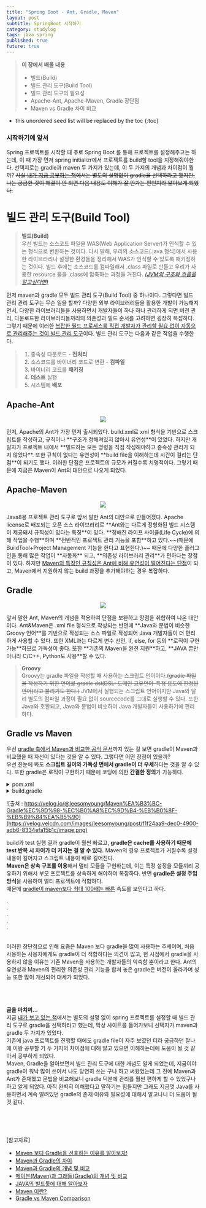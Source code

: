 ```yaml
---
title: "Spring Boot - Ant, Gradle, Maven"
layout: post
subtitle: SpringBoot 시작하기
category: studylog
tags: java spring
published: true
future: true
---
```


> **이 장에서 배울 내용**
>
> * 빌드(Build)
> * 빌드 관리 도구(Build Tool)
> * 빌드 관리 도구의 필요성
> * Apache-Ant, Apache-Maven, Gradle 장단점
> * Maven vs Gradle 차이 비교

<!--more-->

* this unordered seed list will be replaced by the toc
{:toc}

### 시작하기에 앞서
Spring 프로젝트를 시작할 때 주로 Spring Boot 를 통해 프로젝트를 설정해주고는 하는데, 이 때 가장 먼저 spring initializr에서 프로젝트를 build할 tool을 지정해줘야한다. 선택지로는 gradle과 maven 두 가지가 있는데, 이 두 가지의 개념과 차이점이 뭘까?
~~사실 [내가 지금 공부하는 책](https://product.kyobobook.co.kr/detail/S000001805062)에서는 별도의 설명없이 gradle을 선택하라고 했지만, 나는 궁금한 것이 해결이 안 되면 다음 내용도 이해가 잘 안가는 편인지라 알아보게 되었다.~~



# 빌드 관리 도구(Build  Tool)

> **빌드(Build)**<br/>
우선 빌드는 소스코드 파일을 WAS(Web Application Server)가 인식할 수 있는 형식으로 변환하는 것이다. 다시 말해, 우리의 소스코드(.java 형식)에서 사용한 라이브러리나 설정한 환경들을 정리해서 WAS가 인식할 수 있도록 패키징하는 것이다. 빌드 후에는 소스코드를 컴파일해서 .class 파일로 만들고 우리가 사용한 resource 들을 .class에 압축하는 과정을 거친다. *[(JVM의 구조와 흐름을 알고싶다면)](https://hye807n.github.io/studylog/young-java-study.html)*



먼저 maven과 gradle 모두 빌드 관리 도구(Build Tool) 중 하나이다. 그렇다면 빌드 관리 관리 도구는 무슨 일을 할까? 
다양한 외부 라이브러리들을 활용한 개발이 가능해지면서, 다양한 라이브러리들을 사용하면서 개발자들이 하나 하나 관리하게 되면 버전 관리, 다운로드한 라이브러리들끼리의 의존성과 빌드 순서를 고려하면 굉장히 복잡하다. 그렇기 때문에 이러한 <u>복잡한 필드 프로세스를 직접 개발자가 관리할 필요 없이 자동으로 관리해주는 것이 빌드 관리 도구</u>이다. 
빌드 관리 도구는 다음과 같은 작업을 수행한다.
> 1. 종속성 다운로드 - **전처리**
> 2. 소스코드를 바이너리 코드로 변환 - **컴파일**
> 3. 바이너리 코드를 **패키징**
> 4. **테스트** 실행
> 5. 시스템에 **배포**



## Apache-Ant
<p align="center"><img src="https://img1.daumcdn.net/thumb/R1280x0/?scode=mtistory2&fname=https%3A%2F%2Fblog.kakaocdn.net%2Fdn%2Fk0RHU%2FbtrB59Ov1hj%2FIHp1aepHi33fKXg2gnjiHk%2Fimg.png"></p> 
먼저, Apache의 Ant가 가장 먼저 출시되었다. build.xml로 xml 형식을 기반으로 스크립트를 작성하고, 규칙이나 **구조가 정해져있지 않아서 유연성**이 있었다.
하지만 개발자가 프로젝트 내에서 **빌드하는 모든 명령을 직접 작성해야하고 종속성 관리가 되지 않았다**. 또한 규칙이 없다는 유연성이 **build file을 이해하는데 시간이 걸리는 단점**이 되기도 했다. 이러한 단점은 프로젝트의 규모가 커질수록 치명적이다.
그렇기 때문에 지금은 Maven이 Ant의 대안으로 나오게 되었다.



## Apache-Maven
<p align="center"><img src="https://velog.velcdn.com/images/limsubin/post/35c62aec-e65c-423a-b502-6dcc5d3f8707/image.png"></p>  
Java8용 프로젝트 관리 도구로 앞서 말한 Ant의 대안으로 만들어졌다. Apache license로 배포되는 오픈 소스 라이브러리로 **Ant와는 다르게 정형화된 빌드 시스템이 제공돼서 규칙성이 있다는 특징**이 있다. 
**정해진 라이프 사이클(Life Cycle)에 의해 작업을 수행**하며 **전반적인 프로젝트 관리 기능을 포함**하고 있다.~~(때문에 BuildTool+Project Management 기능을 한다고 표현한다.)~~ 
때문에 다양한 플러그인을 통해 많은 작업이 **자동화** 되고, **의존성 라이브러리 관리**가 편하다는 장점이 있다.  
하지만 <u>Maven의 특징인 규칙성은 Ant에 비해 유연성이 떨어진다는 단점</u>이 되고, Maven에서 지원하지 않는 build 과정을 추가해야하는 경우 복잡하다.



## Gradle
<p align="center"><img src="https://velog.velcdn.com/images/orijoon98/post/cbb8f7e2-627b-4202-b890-bddd2a1c0ea0/gradle.png"></p>  
앞서 말한 Ant, Maven의 개념을 적용하여 단점을 보완하고 장점을 취합하여 나온 대안이다.  
Ant&Maven은 .xml file 형식으로 작성되는 반면에 **Java와 문법이 비슷한 Groovy 언어**를 기반으로 작성되는 소스 파일로 작성되어 Java 개발자들이 더 편리하게 사용할 수 있다. 또한 XML과는 다르게 변수 선언, if, else, for 등의 **로직이 구현 가능**하므로 가독성이 좋다. 또한 **기존의 Maven을 완전 지원**하고, **JAVA 뿐만 아니라 C/C++, Python도 사용**할 수 있다.  

> **Groovy**<br/>
Groovy는 gradle 파일을 작성할 때 사용하는 스크립트 언어이다.~~(gradle 파일을 작성하기 위한 언어로 gradle dsl(DSL: 도메인 고유언어-특정 용도에 한정된 언어)라고 불리기도 한다.)~~ JVM에서 실행되는 스크립트 언어이지만 Java와 달리 별도의 컴파일 과정이 필요 없이 sourcecode를 그대로 실행할 수 있다. 또한 Java와 호환되고, Java와 문법이 비슷하여 Java 개발자들이 사용하기에 편리하다.



## Gradle vs Maven
우선 [gradle 측에서 Maven과 비교한 공식 문서](https://gradle.org/maven-vs-gradle/)까지 있는 걸 보면 gradle이 Maven과 비교했을 때 자신이 있다는 것을 알 수 있다. 그렇다면 어떤 장점이 있을까?  
우선 한눈에 봐도 **스크립트 길이와 가독성 면에서 gradle이 더 우세**하다는 것을 알 수 있다. 또한 gradle은 로직이 구현하기 때문에 코딩에 의한 **간결한 정의**가 가능하다.  
<details>
  <summary>pom.xml</summary>
  <div markdown="1">
  
    <?xml version="1.0" encoding="UTF-8"?>
    <project xmlns="http://maven.apache.org/POM/4.0.0" xmlns:xsi="http://www.w3.org/2001/XMLSchema-instance"
         xsi:schemaLocation="http://maven.apache.org/POM/4.0.0 https://maven.apache.org/xsd/maven-4.0.0.xsd">
    <modelVersion>4.0.0</modelVersion>
    <parent>
        <groupId>org.springframework.boot</groupId>
        <artifactId>spring-boot-starter-parent</artifactId>
        <version>2.5.2</version>
        <relativePath/> <!-- lookup parent from repository -->
    </parent>
    <groupId>com.example2</groupId>
    <artifactId>demo-maven</artifactId>
    <version>0.0.1-SNAPSHOT</version>
    <name>demo-maven</name>
    <description>Demo project for Spring Boot</description>
    <properties>
        <java.version>11</java.version>
    </properties>
    <dependencies>
        <dependency>
            <groupId>org.springframework.boot</groupId>
            <artifactId>spring-boot-starter</artifactId>
        </dependency>
 
        <dependency>
            <groupId>org.springframework.boot</groupId>
            <artifactId>spring-boot-starter-test</artifactId>
            <scope>test</scope>
        </dependency>
    </dependencies>
 
    <build>
        <plugins>
            <plugin>
                <groupId>org.springframework.boot</groupId>
                <artifactId>spring-boot-maven-plugin</artifactId>
            </plugin>
        </plugins>
    </build>
    </project>

</div>
</details>

<details>
    <summary>build.gradle</summary>
    <div markdown="1">
    plugins {
    id 'org.springframework.boot' version '2.5.2'
    id 'io.spring.dependency-management' version '1.0.11.RELEASE'
    id 'java'
    }
 
    group = 'com.example'
    version = '0.0.1-SNAPSHOT'
    sourceCompatibility = '11'
 
    repositories {
        mavenCentral()
    }
    
    dependencies {
        implementation 'org.springframework.boot:spring-boot-starter'
        testImplementation 'org.springframework.boot:spring-boot-starter-test'
    }
    
    test {
        useJUnitPlatform()
    }
</div>
</details>  


![출처 : https://velog.io/@leesomyoung/Maven%EA%B3%BC-Gradle%EC%9D%98-%EC%B0%A8%EC%9D%B4-%EB%B0%8F-%EB%B9%84%EA%B5%90](https://velog.velcdn.com/images/leesomyoung/post/f1f24aa9-dec0-4900-adb6-8334efa15b1c/image.png)<br/>  

build과 test 실행 결과 gradle이 훨씬 빠르고, **gradle은 cache를 사용하기 때문에 test 반복 시 차이가 더 커지는 걸 알 수 있다.** Maven의 경우 프로젝트가 커질수록 설정 내용이 길어지고 스크립트 내용이 배로 길어진다.  
**Maven은 상속 구조를 이용**해서 멀티 모듈을 구현하는데, 이는 특정 설정을 모듈끼리 공유하기 위해서 부모 프로젝트를 상속하게 해야하여 복잡하다. 반면 **gradle은 설정 주입 방식**을 사용하여 멀티 프로젝트에 적합하다.  
때문에 <u>gradle이 maven보다 최대 100배는 빠른</u> 속도를 보인다고 하다.

.<br/>
.<br/>
.<br/>
.<br/>
.<br/><br/>

이러한 장단점으로 인해 요즘은 Maven 보다 gradle을 많이 사용하는 추세이며, 처음 사용하는 사용자에게도 gradle이 더 적합하다는 의견이 많고, 현 시점에서 gradle을 사용하지 않을 이유는 기존 Maven을 사용하는 개발자들의 익숙함 뿐이라고 한다. Ant의 유연성과 Maven의 편리한 의존성 관리 기능을 합쳐 놓은 gradle은 버전이 올라가며 성능 또한 많이 개선되어 대세가 되었다.<br/>
<br/>
<br/>
<br/>

**글을 마치며...**<br/>
지금 [내가 보고 있는 책](https://product.kyobobook.co.kr/detail/S000001805062)에서는 별도의 설명 없이 spring 프로젝트를 설정할 때 빌드 관리 도구로 gradle을 선택하라고 했는데, 막상 사이트를 들어가보니 선택지가 maven과 gradle 두 가지가 있었다.  
기존에 java 프로젝트를 진행할 때에도 gradle file이 자주 보였던 터라 궁금하던 찰나에 이왕 공부할 거 두 가지의 차이점에 대해 알고 있으면 이해하는데에 도움이 될 것 같아서 공부하게 되었다.  
Maven, Gradle을 알아보면서 빌드 관리 도구에 대한 개념도 알게 되었는데, 지금이야 gradle이 워낙 많이 쓰여서 나도 당연히 쓰는 구나 하고 써왔었는데 그 전에 Maven과 Ant가 존재했고 문법을 비교해보니 gradle 덕분에 관리를 훨씬 편하게 할 수 있었구나 하고 알게 되었다. 아직 완벽히 이해했다고 말하기는 힘들지만 그래도 지금껏 Java를 사용하면서 계속 딸려있던 gradle의 존재 이유와 필요성에 대해서 알고나니 더 도움이 될 것 같다.  

<br/>
<br/>
<br/>

[참고자료]<br/>
* [Maven 보다 Gradle을 선호하는 이유를 알아보자!](https://velog.io/@limsubin/Maven-%EB%B3%B4%EB%8B%A4-Gradle%EC%9D%84-%EC%84%A0%ED%98%B8%ED%95%98%EB%8A%94-%EC%9D%B4%EC%9C%A0%EB%A5%BC-%EC%95%8C%EC%95%84%EB%B3%B4%EC%9E%90)
* [Maven과 Gradle의 차이](https://hyojun123.github.io/2019/04/18/gradleAndMaven/)
* [Maven과 Gradle의 개념 및 비교](https://velog.io/@leesomyoung/Maven%EA%B3%BC-Gradle%EC%9D%98-%EC%B0%A8%EC%9D%B4-%EB%B0%8F-%EB%B9%84%EA%B5%90)
* [메이븐(Maven)과 그래들(Gradle)의 개념 및 비교](https://dev-coco.tistory.com/65)
* [JAVA의 빌드툴에 대해 알아보자](https://doosicee.tistory.com/entry/JAVA%EC%9D%98-%EB%B9%8C%EB%93%9C%ED%88%B4%EC%97%90-%EB%8C%80%ED%95%B4-%EC%95%8C%EC%95%84%EB%B3%B4%EC%9E%90)
* [Maven 이란?](https://velog.io/@changyeonyoo/Maven-%EC%9D%B4%EB%9E%80)
* [Gradle vs Maven Comparison](https://gradle.org/maven-vs-gradle/)